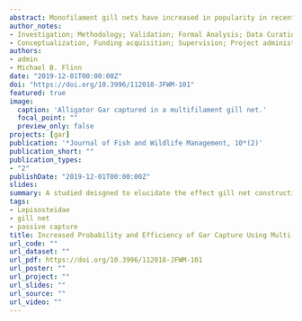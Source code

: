 ```yaml
---
abstract: Monofilament gill nets have increased in popularity in recent decades and are often considered to be superior to multifilament gill nets; however, this claim is still contested by many researchers. Target species, habitat characteristics, and mesh characteristics can all affect the efficacy and selectivity of these nets. Increased angling interest and declining home ranges have led to increased management efforts for gars (Lepisosteidae) among state and federal agencies. However, the sampling of gar species is notoriously difficult and has hindered subsequent management actions in some cases. This study aimed to compare probability and incidence rate of gar capture between net constructions (multi- vs. monofilament), net length (75 vs. 46 m length), sampling habitat (run vs. bend), and deployment orientation (parallel vs. perpendicular vs. diagonal in relation to river channel). We also assessed mode of capture to investigate the effects of small mesh sizes (50.8 mm) on capture and potential retention of gars captured in gill nets. Results showed that the use of multifilament gill nets were three times more likely to capture at least one gar (1.3–6.3, 95% CI) than monofilament nets. Multifilament gill nets also averaged approximately twice as many gars per net than monofilament gill nets. Increasing water temperature also significantly increased the probability of gar capture, particularly above 15 C. In addition to mesh type and water temperature, habitat and gill net orientation also had significant effects on the incidence rate of gar capture. We primarily captured gars captured in the gill nets by entanglement (63%), which may have allowed for the wide range of length frequencies sampled in this study. Our study highlights the importance of considering multiple gill net constructions, deployments, and habitats when designing a research project or management plan for gar species. The use of multifilament gill nets can help resource managers to sample gar populations more effectively, resulting in better management strategies and practices.
author_notes:
- Investigation; Methodology; Validation; Formal Analysis; Data Curation; Writing - Original Draft; Visualization
- Conceptualization, Funding acquisition; Supervision; Project administration; Methodology; Writing - Review & editing
authors:
- admin
- Michael B. Flinn
date: "2019-12-01T00:00:00Z"
doi: "https://doi.org/10.3996/112018-JFWM-101"
featured: true
image:
  caption: 'Alligator Gar captured in a multifilament gill net.'
  focal_point: ""
  preview_only: false
projects: [gar]
publication: '*Journal of Fish and Wildlife Management, 10*(2)'
publication_short: ""
publication_types:
- "2"
publishDate: "2019-12-01T00:00:00Z"
slides: 
summary: A studied deisgned to elucidate the effect gill net construction, size, and deployment orientation on the capture and retention of gar species.
tags:
- Lepisosteidae
- gill net
- passive capture
title: Increased Probability and Efficiency of Gar Capture Using Multi- vs. Monofilament Gill Nets
url_code: ""
url_dataset: ""
url_pdf: https://doi.org/10.3996/112018-JFWM-101
url_poster: ""
url_project: ""
url_slides: ""
url_source: ""
url_video: ""
---
```

